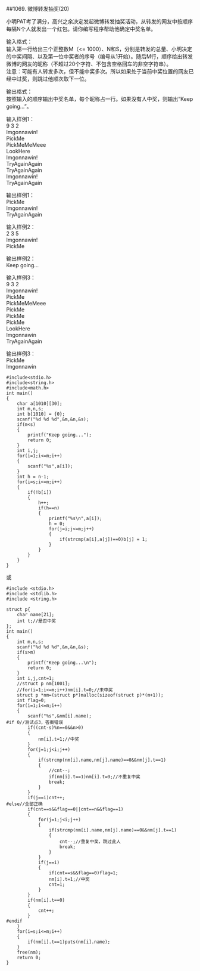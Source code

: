 ##1069. 微博转发抽奖(20)  

小明PAT考了满分，高兴之余决定发起微博转发抽奖活动，从转发的网友中按顺序每隔N个人就发出一个红包。请你编写程序帮助他确定中奖名单。  

输入格式：  
输入第一行给出三个正整数M（<= 1000）、N和S，分别是转发的总量、小明决定的中奖间隔、以及第一位中奖者的序号（编号从1开始）。随后M行，顺序给出转发微博的网友的昵称（不超过20个字符、不包含空格回车的非空字符串）。  
注意：可能有人转发多次，但不能中奖多次。所以如果处于当前中奖位置的网友已经中过奖，则跳过他顺次取下一位。  

输出格式：  
按照输入的顺序输出中奖名单，每个昵称占一行。如果没有人中奖，则输出“Keep going...”。 
 
输入样例1：  
9 3 2  
Imgonnawin!  
PickMe  
PickMeMeMeee  
LookHere  
Imgonnawin!  
TryAgainAgain  
TryAgainAgain  
Imgonnawin!  
TryAgainAgain  

输出样例1：  
PickMe  
Imgonnawin!  
TryAgainAgain  

输入样例2：  
2 3 5  
Imgonnawin!  
PickMe  

输出样例2：  
Keep going...  

输入样例3：  
9 3 2  
Imgonnawin!  
PickMe  
PickMeMeMeee  
PickMe  
PickMe  
PickMe  
LookHere  
Imgonnawin  
TryAgainAgain  

输出样例3：  
PickMe  
Imgonnawin  

	#include<stdio.h>
	#include<string.h>
	#include<math.h>
	int main()
	{
	    char a[1010][30];
	    int m,n,s;
	    int b[1010] = {0};
	    scanf("%d %d %d",&m,&n,&s);
	    if(m<s)
		{
	        printf("Keep going...");
	        return 0;
	    }
	    int i,j;
	    for(i=1;i<=m;i++)
		{
	        scanf("%s",a[i]);
	    }
	    int h = n-1;
	    for(i=s;i<=m;i++)
		{
	        if(!b[i])
			{
	            h++;
	            if(h==n)
				{
	                printf("%s\n",a[i]);
	                h = 0;
	                for(j=i;j<=m;j++)
					{
	                    if(strcmp(a[i],a[j])==0)b[j] = 1;
	                }
	            }
	        }
	    }
	}  
或  

	#include <stdio.h>
	#include <stdlib.h>
	#include <string.h>
	
	struct p{
		char name[21];
		int t;//是否中奖 
	};
	int main()
	{
		int m,n,s;
		scanf("%d %d %d",&m,&n,&s);
		if(s>m)
		{
			printf("Keep going...\n");
			return 0;
		}
		int i,j,cnt=1;
		//struct p nm[1001];
		//for(i=1;i<=m;i++)nm[i].t=0;//未中奖 
		struct p *nm=(struct p*)malloc(sizeof(struct p)*(m+1));	
		int flag=0;
		for(i=1;i<=m;i++)
		{
			scanf("%s",&nm[i].name);
	#if 0//测试点3，答案错误 
			if((cnt-s)%n==0&&n>0)
			{
				nm[i].t=1;//中奖
			}
			for(j=1;j<i;j++)
			{
				if(strcmp(nm[i].name,nm[j].name)==0&&nm[j].t==1)
				{
					//cnt--;
					if(nm[i].t==1)nm[i].t=0;//不重复中奖 
					break;
				}
			}
			if(j==i)cnt++;
	#else//全部正确 
			if(cnt==s&&flag==0||cnt==n&&flag==1)
			{
				for(j=1;j<i;j++)
				{
					if(strcmp(nm[i].name,nm[j].name)==0&&nm[j].t==1)
					{
						cnt--;//重复中奖，跳过此人 
						break;
					}
				}
				if(j==i)
				{
					if(cnt==s&&flag==0)flag=1;
					nm[i].t=1;//中奖
					cnt=1;
				}
			}		
			if(nm[i].t==0)
			{
				cnt++;
			}
	#endif
		}
		for(i=s;i<=m;i++)
		{ 
			if(nm[i].t==1)puts(nm[i].name);
		}
		free(nm);
		return 0;
	}